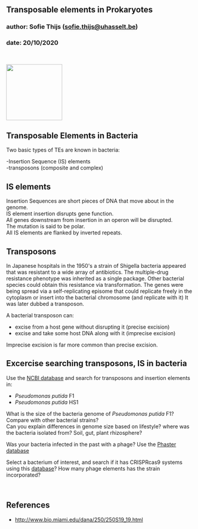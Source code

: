 ## Transposable elements in Prokaryotes
### author: Sofie Thijs (sofie.thijs@uhasselt.be)
### date: 20/10/2020

&nbsp;
&nbsp;
&nbsp;


<img src="https://thumbs.gfycat.com/FatSmoggyAztecant-size_restricted.gif" width="150">


## Transposable Elements in Bacteria

Two basic types of TEs are known in bacteria:

-Insertion Sequence (IS) elements  
-transposons (composite and complex) 

## IS elements
Insertion Sequences are short pieces of DNA that move about in the genome.  
IS element insertion disrupts gene function.  
All genes downstream from insertion in an operon will be disrupted.  
The mutation is said to be polar.  
All IS elements are flanked by inverted repeats.  

## Transposons
In Japanese hospitals in the 1950's a strain of Shigella bacteria appeared that was resistant to a wide array of antibiotics. The multiple-drug resistance phenotype was inherited as a single package. Other bacterial species could obtain this resistance via transformation. The genes were being spread via a self-replicating episome that could
replicate freely in the cytoplasm or insert into the bacterial chromosome (and replicate with it) It was later dubbed a transposon.

A bacterial transposon can:  
- excise from a host gene without disrupting it (precise excision)  
- excise and take some host DNA along with it (imprecise excision)  


Imprecise excision is far more common than precise excision.  

## Excercise searching transposons, IS in bacteria
Use the [NCBI database](https://www.ncbi.nlm.nih.gov/) and search for transposons and insertion elements in:  
- *Pseudomonas putida* F1  
- *Pseudomonas putida* HS1  

What is the size of the bacteria genome of *Pseudomonas putida* F1?
Compare with other bacterial strains?  
Can you explain differences in genome size based on lifestyle? where was the bacteria isolated from? Soil, gut, plant rhizosphere?  

Was your bacteria infected in the past with a phage? Use the [Phaster database](http://phaster.ca/)  

Select a bacterium of interest, and search if it has CRISPRcas9 systems using this [database](https://crisprcas.i2bc.paris-saclay.fr/MainDb/StrainList)? How many phage elements has the strain incorporated?


&nbsp;
&nbsp;
&nbsp;


## References
- http://www.bio.miami.edu/dana/250/250S19_19.html

&nbsp;
&nbsp;
&nbsp;

